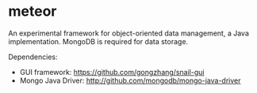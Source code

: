 meteor
======

An experimental framework for object-oriented data management, a Java implementation.
MongoDB is required for data storage.

Dependencies: 
  - GUI framework: https://github.com/gongzhang/snail-gui
  - Mongo Java Driver: http://github.com/mongodb/mongo-java-driver
